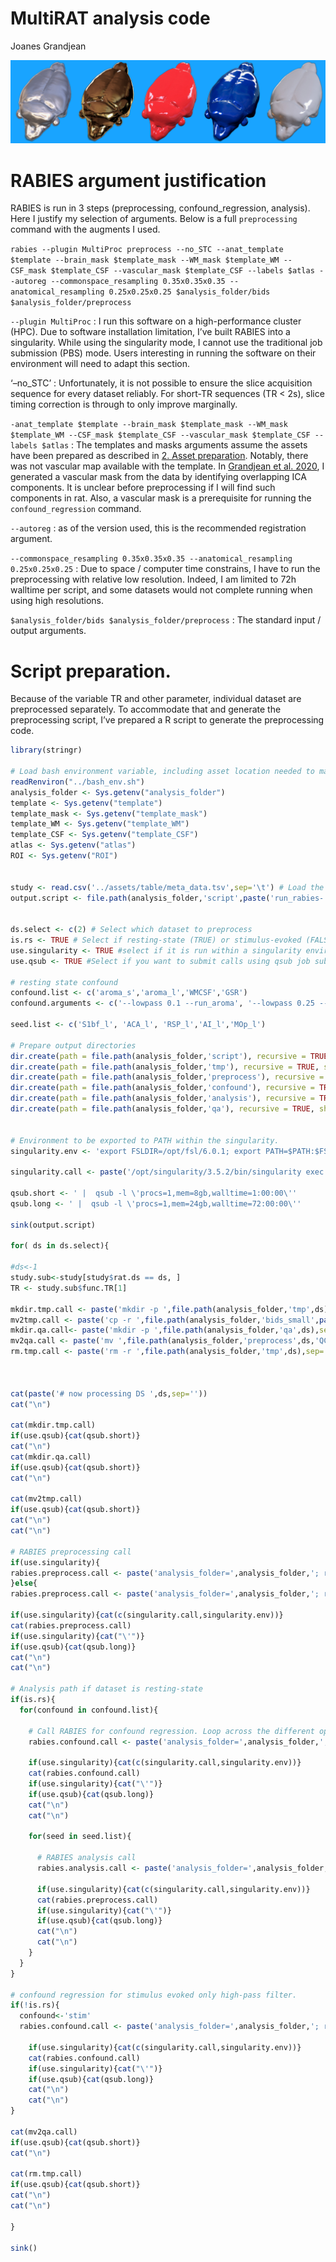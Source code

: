 MultiRAT analysis code
================
Joanes Grandjean

![rat art](../assets/img/rat_art.png)

# RABIES argument justification

RABIES is run in 3 steps (preprocessing, confound\_regression,
analysis). Here I justify my selection of arguments. Below is a full
`preprocessing` command with the augments I used.

`rabies --plugin MultiProc preprocess --no_STC --anat_template $template
--brain_mask $template_mask --WM_mask $template_WM --CSF_mask
$template_CSF --vascular_mask $template_CSF --labels $atlas --autoreg
--commonspace_resampling 0.35x0.35x0.35
--anatomical_resampling 0.25x0.25x0.25 $analysis_folder/bids
$analysis_folder/preprocess`

`--plugin MultiProc` : I run this software on a high-performance cluster
(HPC). Due to software installation limitation, I’ve built RABIES into a
singularity. While using the singularity mode, I cannot use the
traditional job submission (PBS) mode. Users interesting in running the
software on their environment will need to adapt this section.

‘–no\_STC’ : Unfortunately, it is not possible to ensure the slice
acquisition sequence for every dataset reliably. For short-TR sequences
(TR \< 2s), slice timing correction is through to only improve
marginally.

`-anat_template $template --brain_mask $template_mask --WM_mask
$template_WM --CSF_mask $template_CSF --vascular_mask $template_CSF
--labels $atlas` : The templates and masks arguments assume the assets
have been prepared as described in [2. Asset
preparation](../proj_asset.md). Notably, there was not vascular map
available with the template. In [Grandjean et
al. 2020](https://www.sciencedirect.com/science/article/pii/S1053811919308699),
I generated a vascular mask from the data by identifying overlapping ICA
components. It is unclear before preprocessing if I will find such
components in rat. Also, a vascular mask is a prerequisite for running
the `confound_regression` command.

`--autoreg` : as of the version used, this is the recommended
registration argument.

`--commonspace_resampling 0.35x0.35x0.35
--anatomical_resampling 0.25x0.25x0.25` : Due to space / computer time
constrains, I have to run the preprocessing with relative low
resolution. Indeed, I am limited to 72h walltime per script, and some
datasets would not complete running when using high resolutions.

`$analysis_folder/bids $analysis_folder/preprocess` : The standard input
/ output arguments.

# Script preparation.

Because of the variable TR and other parameter, individual dataset are
preprocessed separately. To accommodate that and generate the
preprocessing script, I’ve prepared a R script to generate the
preprocessing code.

``` r
library(stringr)

# Load bash environment variable, including asset location needed to make our RABIES call. 
readRenviron("../bash_env.sh")
analysis_folder <- Sys.getenv("analysis_folder")
template <- Sys.getenv("template")
template_mask <- Sys.getenv("template_mask")
template_WM <- Sys.getenv("template_WM")
template_CSF <- Sys.getenv("template_CSF")
atlas <- Sys.getenv("atlas")
ROI <- Sys.getenv("ROI")


study <- read.csv('../assets/table/meta_data.tsv',sep='\t') # Load the meta data (currently not available on public repository.)
output.script <- file.path(analysis_folder,'script',paste('run_rabies-',Sys.Date(),'.sh',sep=''))


ds.select <- c(2) # Select which dataset to preprocess
is.rs <- TRUE # Select if resting-state (TRUE) or stimulus-evoked (FALSE). Important because this will impact confound regression and analysis
use.singularity <- TRUE #select if it is run within a singularity environment (not currently implemented)
use.qsub <- TRUE #Select if you want to submit calls using qsub job submission command (for HPC). 

# resting state confound
confound.list <- c('aroma_s','aroma_l','WMCSF','GSR')
confound.arguments <- c('--lowpass 0.1 --run_aroma', '--lowpass 0.25 --run_aroma','--lowpass 0.1 --conf_list WM_signal CSF_signal mot_6','--lowpass 0.1 --conf_list global_signal mot_6')

seed.list <- c('S1bf_l', 'ACA_l', 'RSP_l','AI_l','MOp_l')

# Prepare output directories 
dir.create(path = file.path(analysis_folder,'script'), recursive = TRUE, showWarnings = FALSE)
dir.create(path = file.path(analysis_folder,'tmp'), recursive = TRUE, showWarnings = FALSE)
dir.create(path = file.path(analysis_folder,'preprocess'), recursive = TRUE, showWarnings = FALSE)
dir.create(path = file.path(analysis_folder,'confound'), recursive = TRUE, showWarnings = FALSE)
dir.create(path = file.path(analysis_folder,'analysis'), recursive = TRUE, showWarnings = FALSE)
dir.create(path = file.path(analysis_folder,'qa'), recursive = TRUE, showWarnings = FALSE)


# Environment to be exported to PATH within the singularity. 
singularity.env <- 'export FSLDIR=/opt/fsl/6.0.1; export PATH=$PATH:$FSLDIR/bin; export ANTSPATH=/home/rabies/ants-v2.3.1/bin; export RABIES_VERSION=0.2.0-dev; export RABIES=/home/rabies/RABIES-0.2.0-dev; export PYTHONPATH="${PYTHONPATH}:$RABIES"; export PATH=$PATH:$RABIES/bin; export PATH=$PATH:$RABIES/rabies/shell_scripts; export PATH=$RABIES/twolevel_ants_dbm:$PATH;'

singularity.call <- paste('/opt/singularity/3.5.2/bin/singularity exec -B /opt/fsl -B ',analysis_folder,' /opt/rabies/0.2.0/rabies-0.2.0-dev.simg bash -c \'',sep='')

qsub.short <- ' |  qsub -l \'procs=1,mem=8gb,walltime=1:00:00\''
qsub.long <- ' |  qsub -l \'procs=1,mem=24gb,walltime=72:00:00\''

sink(output.script)

for( ds in ds.select){
  
#ds<-1
study.sub<-study[study$rat.ds == ds, ]
TR <- study.sub$func.TR[1]

mkdir.tmp.call <- paste('mkdir -p ',file.path(analysis_folder,'tmp',ds),sep='')
mv2tmp.call <- paste('cp -r ',file.path(analysis_folder,'bids_small',paste('sub-01',str_pad(ds, 3, pad = "0"),'*',sep='')),' ', file.path(analysis_folder,'tmp',ds),sep='')
mkdir.qa.call<- paste('mkdir -p ',file.path(analysis_folder,'qa',ds),sep='')
mv2qa.call <- paste('mv ',file.path(analysis_folder,'preprocess',ds,'QC_report/*'),' ', file.path(analysis_folder,'qa',ds),sep='')
rm.tmp.call <- paste('rm -r ',file.path(analysis_folder,'tmp',ds),sep='')



cat(paste('# now processing DS ',ds,sep=''))
cat("\n")

cat(mkdir.tmp.call)
if(use.qsub){cat(qsub.short)}
cat("\n")
cat(mkdir.qa.call)
if(use.qsub){cat(qsub.short)}
cat("\n")

cat(mv2tmp.call)
if(use.qsub){cat(qsub.short)}
cat("\n")
cat("\n")

# RABIES preprocessing call
if(use.singularity){
rabies.preprocess.call <- paste('analysis_folder=',analysis_folder,'; rabies --plugin MultiProc preprocess --no_STC --anat_template ',template,' --brain_mask ', template_mask, ' --WM_mask ', template_WM, ' --CSF_mask ', template_CSF, ' --vascular_mask ',template_CSF, ' --labels ', atlas, ' --autoreg --commonspace_resampling 0.35x0.35x0.35 --anatomical_resampling 0.25x0.25x0.25 --TR ', TR, 's ', file.path(analysis_folder,'tmp',ds), ' ', file.path(analysis_folder,'preprocess',ds),sep='')
}else{
rabies.preprocess.call <- paste('analysis_folder=',analysis_folder,'; rabies preprocess --no_STC --anat_template ',template,' --brain_mask ', template_mask, ' --WM_mask ', template_WM, ' --CSF_mask ', template_CSF, ' --vascular_mask ',template_CSF, ' --labels ', atlas, ' --autoreg --commonspace_resampling 0.35x0.35x0.35 --anatomical_resampling 0.25x0.25x0.25 --TR ', TR, 's ', file.path(analysis_folder,'tmp',ds), ' ',file.path(analysis_folder,'preprocess',ds),sep='')}

if(use.singularity){cat(c(singularity.call,singularity.env))}
cat(rabies.preprocess.call)
if(use.singularity){cat("\'")}
if(use.qsub){cat(qsub.long)}
cat("\n")
cat("\n")

# Analysis path if dataset is resting-state
if(is.rs){
  for(confound in confound.list){
    
    # Call RABIES for confound regression. Loop across the different options specified
    rabies.confound.call <- paste('analysis_folder=',analysis_folder,'; rabies confound_regression ', file.path(analysis_folder,'preprocess',ds),' ',file.path(analysis_folder,'confound',ds,confound), ' --commonspace_bold --highpass 0.01 ', confound.arguments[which(confound == confound.list)], ' --smoothing_filter 0.5 --diagnosis_output  --TR ', TR, 's',sep='')

    if(use.singularity){cat(c(singularity.call,singularity.env))}
    cat(rabies.confound.call)
    if(use.singularity){cat("\'")}
    if(use.qsub){cat(qsub.long)}
    cat("\n")
    cat("\n")
    
    for(seed in seed.list){
      
      # RABIES analysis call
      rabies.analysis.call <- paste('analysis_folder=',analysis_folder,'; rabies analysis ', file.path(analysis_folder,'confound',ds),' ',file.path(analysis_folder,'analysis',ds), ' --seed_list ', ROI,seed,'.nii.gz',sep='')
      
      if(use.singularity){cat(c(singularity.call,singularity.env))}
      cat(rabies.preprocess.call)
      if(use.singularity){cat("\'")}
      if(use.qsub){cat(qsub.long)}
      cat("\n")
      cat("\n")
    }
  }
}

# confound regression for stimulus evoked only high-pass filter. 
if(!is.rs){
  confound<-'stim'
  rabies.confound.call <- paste('analysis_folder=',analysis_folder,'; rabies confound_regression ', file.path(analysis_folder,'preprocess',ds),' ',file.path(analysis_folder,'confound',ds,confound), ' --commonspace_bold --highpass 0.01  --run_aroma --smoothing_filter 0.5 --diagnosis_output  --TR ', TR, 's',sep='')

    if(use.singularity){cat(c(singularity.call,singularity.env))}
    cat(rabies.confound.call)
    if(use.singularity){cat("\'")}
    if(use.qsub){cat(qsub.long)}
    cat("\n")
    cat("\n")
}

cat(mv2qa.call)
if(use.qsub){cat(qsub.short)}
cat("\n")

cat(rm.tmp.call)
if(use.qsub){cat(qsub.short)}
cat("\n")
cat("\n")

}

sink()
```
